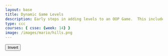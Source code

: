 ```yaml
---
layout: base
title: Dynamic Game Levels
description: Early steps in adding levels to an OOP Game.  This includes basic animations left-right-jump, multiple background, and simple callback to terminate each level.
type: ccc
courses: { csse: {week: 14} }
image: /images/mario/hills.png
---
```


<style>
    #gameBegin, #controls, #gameOver {
        position: relative;
        z-index: 2; /*Ensure the controls are on top*/
    }
</style>

<!-- Prepare DOM elements -->
<!-- Wrap both the canvas and controls in a container div -->
<div id="canvasContainer">
    <div id="gameBegin" hidden>
        <button id="startGame">Start Game</button>
    </div>
    <div id="controls"> <!-- Controls -->
        <!-- Background controls -->
        <button id="toggleCanvasEffect">Invert</button>
    </div>
    <div id="gameOver" hidden>
        <button id="restartGame">Restart</button>
    </div>
</div>

<script type="module">
    // Imports
    import GameEnv from '{{site.baseurl}}/assets/js/mario/GameEnv.js';
    import GameLevel from '{{site.baseurl}}/assets/js/mario/GameLevel.js';
    import GameControl from '{{site.baseurl}}/assets/js/mario/GameControl.js';
    import Enemy, { destroy } from '{{ site.baseurl }}/assets/js/mario/Enemy.js';
    console.log(destroy);

    // Define goombaEnemy
    let goombaEnemy;

    /*  ==========================================
     *  ======= Data Definitions =================
     *  ==========================================
    */

    // Define assets for the game
    var assets = {
      enemies: {
        goomba: {
          src: "/images/mario/goomba.png",
          width: 448,
          height: 452,
        }
      },
      obstacles: {
        tube: { src: "/images/mario/tube.png" },
      },
      platforms: {
        grass: { src: "/images/mario/grass.png" },
        alien: { src: "/images/mario/alien.png" },
      },
      platformO: {
        grass: {src: "/images/mario/brick_wall.png"},
      },
      backgrounds: {
        start: { src: "/images/gameimages/antoine.jpg" },
        hills: { src: "/images/mario/hills.png" },
        planet: { src: "/images/gameimages/AvenidaTown_87.png" },
        castles: { src: "/images/mario/castles.png" },
        end: { src: "/images/mario/game_over.png" }
      },
      players: {
        mario: {
          src: "/images/mario_animation.png",
          width: 256,
          height: 256,
          w: { row: 10, frames: 15 },
          wa: { row: 11, frames: 15 },
          wd: { row: 10, frames: 15 },
          a: { row: 3, frames: 7, idleFrame: { column: 7, frames: 0 } },
          s: {  },
          d: { row: 2, frames: 7, idleFrame: { column: 7, frames: 0 } }
        },
        lopez: {
          src: "/images/gameimages/lopezanimation.png",
          width: 46,
          height: 52.5,
          idle: { row: 6, frames: 1, idleFrame: {column: 1, frames: 0} },
          a: { row: 1, frames: 4, idleFrame: { column: 1, frames: 0 } },
          d: { row: 2, frames: 4, idleFrame: { column: 1, frames: 0 } },
          runningLeft: { row: 5, frames: 4, idleFrame: {column: 1, frames: 0} },
          runningRight: { row: 4, frames: 4, idleFrame: {column: 1, frames: 0} },
          s: {},
        },
        monkey: {
          src: "/images/monkey.png",
          width: 40,
          height: 40,
          w: { row: 9, frames: 15 },
          wa: { row: 9, frames: 15 },
          wd: { row: 9, frames: 15 },
          a: { row: 1, frames: 15, idleFrame: { column: 7, frames: 0 } },
          s: { row: 12, frames: 15 },
          d: { row: 0, frames: 15, idleFrame: { column: 7, frames: 0 } },
        },
      },
      things: {
        coin: {src: "/images/mario/Coin.png"},
      },
    };

    // add File to assets, ensure valid site.baseurl
    Object.keys(assets).forEach(category => {
      Object.keys(assets[category]).forEach(assetName => {
        assets[category][assetName]['file'] = "{{site.baseurl}}" + assets[category][assetName].src;
      });
    });

    /*  ==========================================
     *  ===== Game Level Call Backs ==============
     *  ==========================================
    */

    // Level completion tester
    function testerCallBack() {
        // console.log(GameEnv.player?.x)
        if (GameEnv.player?.x > GameEnv.innerWidth) {
            return true;
        } else {
            return false;
        }
    }

    // Helper function for button click
    function waitForButton(buttonName) {
      // resolve the button click
      return new Promise((resolve) => {
          const waitButton = document.getElementById(buttonName);
          const waitButtonListener = () => {
              resolve(true);
          };
          waitButton.addEventListener('click', waitButtonListener);
      });
    }

    // Start button callback
    async function startGameCallback() {
      const id = document.getElementById("gameBegin");
      id.hidden = false;
      
      // Use waitForRestart to wait for the restart button click
      await waitForButton('startGame');
      id.hidden = true;

      // Check if currentLevel is defined before adding goomba
      if (GameEnv.currentLevel && GameEnv.currentLevel.enemies) {

      
      // Create instance of Enemy class
      goombaEnemy = new Enemy(document.createElement('canvas'), assets.enemies.goomba, 1, assets.enemies.goomba);

      // Initial position of Goomba
      goombaEnemy.x = 100; // Change value for x-coordinate

      // Add Goomba to current game level
      GameEnv.currentLevel.enemies.push(goombaEnemy);
      }
    
    return true;
    }

    // Home screen exits on Game Begin button
    function homeScreenCallback() {
      // gameBegin hidden means game has started
      const id = document.getElementById("gameBegin");
      return id.hidden;
    }

    // Game Over callback
    async function gameOverCallBack() {
      const id = document.getElementById("gameOver");
      id.hidden = false;
      
      // Use waitForRestart to wait for the restart button click
      await waitForButton('restartGame');
      id.hidden = true;
      
      // Change currentLevel to start/restart value of null
      GameEnv.currentLevel = null;

      return true;
    }

    /*  ==========================================
     *  ========== Game Level setup ==============
     *  ==========================================
     * Start/Homme sequence
     * a.) the start level awaits for button selection
     * b.) the start level automatically cycles to home level
     * c.) the home advances to 1st game level when button selection is made
    */
    // Start/Home screens
    new GameLevel( {tag: "start", callback: startGameCallback } );
    new GameLevel( {tag: "home", background: assets.backgrounds.start, callback: homeScreenCallback } );
    // Game screens
    new GameLevel( {tag: "hills", background: assets.backgrounds.hills, platform: assets.platforms.grass, platformO: assets.platformO.grass, player: assets.players.mario, tube: assets.obstacles.tube, callback: testerCallBack, thing: assets.things.coin, } );
    new GameLevel( {tag: "alien", background: assets.backgrounds.planet, platform: assets.platforms.alien, player: assets.players.monkey, callback: testerCallBack } );
    // Game Over screen
    new GameLevel( {tag: "end", background: assets.backgrounds.end, callback: gameOverCallBack } );


    /*  ==========================================
     *  ========== Game Control ==================
     *  ==========================================
    */

    // create listeners
    toggleCanvasEffect.addEventListener('click', GameEnv.toggleInvert);
    window.addEventListener('resize', GameEnv.resize);

    // Check if buttons are pressed
    function checkButtonsPressed() {
      const keysPressed = Object.keys(GameEnv.player.pressedKeys);
      return keysPressed.length > 0;
    }

    // Modification to game loop
    function gameLoop() {
      // Check if any buttons are pressed
      const buttonsPressed = checkButtonsPressed();

      // Determine the frame based on button state
      let frame;
        if (buttonsPressed) {
          // Logic to determine the frame when a button is being pressed
          const currentKey = Object.keys(GameEnv.player.pressedKeys)[0];

          // Use animation frame based on the key pressed
          frame = GameEnv.currentLevel.player.playerData[currentKey].idleFrame || GameEnv.currentLevel.player.playerData[currentKey].frames[0];
        } else if (!GameEnv.currentLevel.player.isIdle) {
          // Update frame only if the player is not idle
          frame = GameEnv.currentLevel.player.wa.idleFrame;
      }

        // Update player frame only if the player is not idle
        if (!GameEnv.currentLevel.player.isIdle) {
        GameEnv.currentLevel.player.currentFrame = frame;
      }

        // Update Goomba
        if (GameEnv.currentLevel.enemies.length > 0) {
          for (const enemy of GameEnv.currentLevel.enemies) {
              enemy.update();
              enemy.draw(); // Draw goomba
          }
        }

    // Repeat game loop
    requestAnimationFrame(gameLoop);
}


    // start game
    GameControl.gameLoop();
    
</script>

